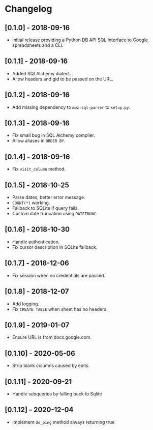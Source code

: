 # Changelog

## [0.1.0] - 2018-09-16
- Initial release providing a Python DB API SQL interface to Google spreadsheets and a CLI.

## [0.1.1] - 2018-09-16
- Added SQLAlchemy dialect.
- Allow headers and gid to be passed on the URL.

## [0.1.2] - 2018-09-16
- Add missing dependency to `moz-sql-parser` to `setup.py`.

## [0.1.3] - 2018-09-16
- Fix small bug in SQL Alchemy compiler.
- Allow aliases in `ORDER BY`.

## [0.1.4] - 2018-09-16
- Fix `visit_column` method.

## [0.1.5] - 2018-10-25
- Parse dates, better error message.
- `COUNT(*)` working.
- Fallback to SQLite if query fails.
- Custom date truncation using `DATETRUNC`.

## [0.1.6] - 2018-10-30
- Handle authentication.
- Fix cursor description in SQLite fallback.

## [0.1.7] - 2018-12-06
- Fix session when no credentials are passed.

## [0.1.8] - 2018-12-07
- Add logging.
- Fix `CREATE TABLE` when sheet has no headers.

## [0.1.9] - 2019-01-07
- Ensure URL is from docs.google.com.

## [0.1.10] - 2020-05-06
- Strip blank columns caused by edits.

## [0.1.11] - 2020-09-21
- Handle subqueries by falling back to Sqlite

## [0.1.12] - 2020-12-04
- Implement `do_ping` method always returning true
